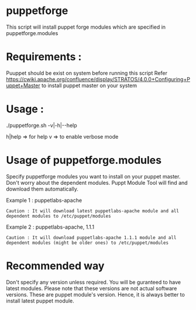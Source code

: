 puppetforge
===========

This script will install puppet forge modules which are specified in puppetforge.modules

Requirements :
=============
Puuppet should be exist on system before running this script
Refer https://cwiki.apache.org/confluence/display/STRATOS/4.0.0+Configuring+Puppet+Master to install puppet master on your system

Usage :
======
./puppetforge.sh -v|-h|--help

h|help => for help
v => to enable verbose mode

Usage of puppetforge.modules
============================

Specify puppetforge modules you want to install on your puppet master.
Don't worry about the dependent modules. Puppt Module Tool will find and download them automatically.

Example 1 :
	puppetlabs-apache
	
	Caution : It will download latest puppetlabs-apache module and all dependent modules to /etc/puppet/modules
	
Example 2 :
	puppetlabs-apache, 1.1.1
	
	Caution : It will download puppetlabs-apache 1.1.1 module and all dependent modules (might be older ones) to /etc/puppet/modules
	  
Recommended way
===============

Don't specify any version unless required. You will be guranteed to have latest modules.
Please note that these versions are not actual software versions. These are puppet module's version.
Hence, it is always better to install latest puppet module.

